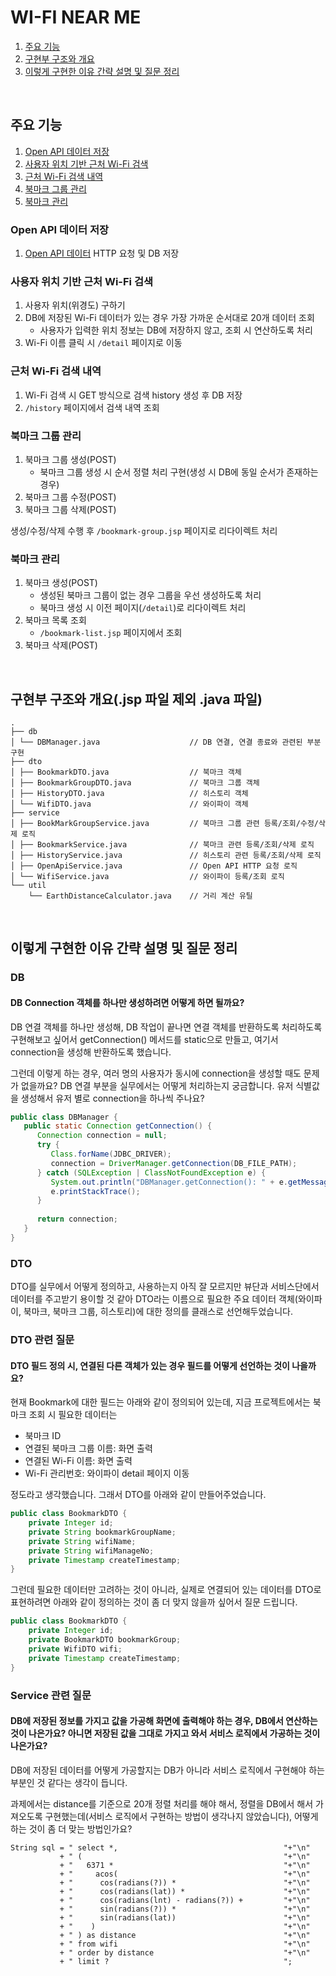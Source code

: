 # WI-FI NEAR ME

1. [주요 기능](#주요-기능)
2. [구현부 구조와 개요](#구현부-구조와-개요)
3. [이렇게 구현한 이유 간략 설명 및 질문 정리](#이렇게-구현한-이유-간략-설명-및-질문-정리)

<br />

## 주요 기능

1. [Open API 데이터 저장](#open-api-데이터-저장)
2. [사용자 위치 기반 근처 Wi-Fi 검색](#사용자-위치-기반-근처-wi-fi-검색)
3. [근처 Wi-Fi 검색 내역](#근처-wi-fi-검색-내역)
4. [북마크 그룹 관리](#북마크-그룹-관리)
5. [북마크 관리](#북마크-관리)

### Open API 데이터 저장
1. [Open API 데이터](https://data.seoul.go.kr/dataList/OA-20883/S/1/datasetView.do) HTTP 요청 및 DB 저장

### 사용자 위치 기반 근처 Wi-Fi 검색
1. 사용자 위치(위경도) 구하기
2. DB에 저장된 Wi-Fi 데이터가 있는 경우 가장 가까운 순서대로 20개 데이터 조회
   - 사용자가 입력한 위치 정보는 DB에 저장하지 않고, 조회 시 연산하도록 처리
3. Wi-Fi 이름 클릭 시 `/detail` 페이지로 이동

### 근처 Wi-Fi 검색 내역
1. Wi-Fi 검색 시 GET 방식으로 검색 history 생성 후 DB 저장
2. `/history` 페이지에서 검색 내역 조회

### 북마크 그룹 관리
1. 북마크 그룹 생성(POST)
   - 북마크 그룹 생성 시 순서 정렬 처리 구현(생성 시 DB에 동일 순서가 존재하는 경우)
2. 북마크 그룹 수정(POST)
3. 북마크 그룹 삭제(POST)

생성/수정/삭제 수행 후 `/bookmark-group.jsp` 페이지로 리다이렉트 처리

### 북마크 관리
1. 북마크 생성(POST)
   - 생성된 북마크 그룹이 없는 경우 그룹을 우선 생성하도록 처리
   - 북마크 생성 시 이전 페이지(`/detail`)로 리다이렉트 처리
2. 북마크 목록 조회
   - `/bookmark-list.jsp` 페이지에서 조회
3. 북마크 삭제(POST)

<br />

## 구현부 구조와 개요(.jsp 파일 제외 .java 파일)

```text
.
├── db
│ └── DBManager.java                    // DB 연결, 연결 종료와 관련된 부분 구현
├── dto
│ ├── BookmarkDTO.java                  // 북마크 객체
│ ├── BookmarkGroupDTO.java             // 북마크 그룹 객체
│ ├── HistoryDTO.java                   // 히스토리 객체
│ └── WifiDTO.java                      // 와이파이 객체
├── service
│ ├── BookMarkGroupService.java         // 북마크 그룹 관련 등록/조회/수정/삭제 로직
│ ├── BookmarkService.java              // 북마크 관련 등록/조회/삭제 로직
│ ├── HistoryService.java               // 히스토리 관련 등록/조회/삭제 로직
│ ├── OpenApiService.java               // Open API HTTP 요청 로직
│ └── WifiService.java                  // 와이파이 등록/조회 로직
└── util
    └── EarthDistanceCalculator.java    // 거리 계산 유틸
```

<br />

## 이렇게 구현한 이유 간략 설명 및 질문 정리

### DB
#### DB Connection 객체를 하나만 생성하려면 어떻게 하면 될까요?

DB 연결 객체를 하나만 생성해, DB 작업이 끝나면 연결 객체를 반환하도록 처리하도록 구현해보고 싶어서 getConnection() 메서드를 static으로 만들고, 여기서 connection을 생성해 반환하도록 했습니다.

그런데 이렇게 하는 경우, 여러 명의 사용자가 동시에 connection을 생성할 때도 문제가 없을까요? DB 연결 부분을 실무에서는 어떻게 처리하는지 궁금합니다. 유저 식별값을 생성해서 유저 별로 connection을 하나씩 주나요?

```java
public class DBManager {
   public static Connection getConnection() {
      Connection connection = null;
      try {
         Class.forName(JDBC_DRIVER);
         connection = DriverManager.getConnection(DB_FILE_PATH);
      } catch (SQLException | ClassNotFoundException e) {
         System.out.println("DBManager.getConnection(): " + e.getMessage());
         e.printStackTrace();
      }
      
      return connection;
   }
}
```

### DTO
DTO를 실무에서 어떻게 정의하고, 사용하는지 아직 잘 모르지만 뷰단과 서비스단에서 데이터를 주고받기 용이할 것 같아 DTO라는 이름으로 필요한 주요 데이터 객체(와이파이, 북마크, 북마크 그룹, 히스토리)에 대한 정의를 클래스로 선언해두었습니다.

### DTO 관련 질문

#### DTO 필드 정의 시, 연결된 다른 객체가 있는 경우 필드를 어떻게 선언하는 것이 나을까요?

현재 Bookmark에 대한 필드는 아래와 같이 정의되어 있는데, 지금 프로젝트에서는 북마크 조회 시 필요한 데이터는

- 북마크 ID
- 연결된 북마크 그룹 이름: 화면 출력
- 연결된 Wi-Fi 이름: 화면 출력
- Wi-Fi 관리번호: 와이파이 detail 페이지 이동

정도라고 생각했습니다. 그래서 DTO를 아래와 같이 만들어주었습니다.

```java
public class BookmarkDTO { 
    private Integer id;
    private String bookmarkGroupName;
    private String wifiName;
    private String wifiManageNo;
    private Timestamp createTimestamp;
}
```

그런데 필요한 데이터만 고려하는 것이 아니라, 실제로 연결되어 있는 데이터를 DTO로 표현하려면 아래와 같이 정의하는 것이 좀 더 맞지 않을까 싶어서 질문 드립니다. 

```java
public class BookmarkDTO { 
    private Integer id;
    private BookmarkDTO bookmarkGroup;
    private WifiDTO wifi;
    private Timestamp createTimestamp;
}
```

### Service 관련 질문

#### DB에 저장된 정보를 가지고 값을 가공해 화면에 출력해야 하는 경우, DB에서 연산하는 것이 나은가요? 아니면 저장된 값을 그대로 가지고 와서 서비스 로직에서 가공하는 것이 나은가요?

DB에 저장된 데이터를 어떻게 가공할지는 DB가 아니라 서비스 로직에서 구현해야 하는 부분인 것 같다는 생각이 듭니다.

과제에서는 distance를 기준으로 20개 정렬 처리를 해야 해서, 정렬을 DB에서 해서 가져오도록 구현했는데(서비스 로직에서 구현하는 방법이 생각나지 않았습니다), 어떻게 하는 것이 좀 더 맞는 방법인가요?

```text
String sql = " select *,                                     "+"\n"
           + " (                                             "+"\n"
           + "   6371 *                                      "+"\n"
           + "     acos(                                     "+"\n"
           + "      cos(radians(?)) *                        "+"\n"
           + "      cos(radians(lat)) *                      "+"\n"
           + "      cos(radians(lnt) - radians(?)) +         "+"\n"
           + "      sin(radians(?)) *                        "+"\n"
           + "      sin(radians(lat))                        "+"\n"
           + "    )                                          "+"\n"
           + " ) as distance                                 "+"\n"
           + " from wifi                                     "+"\n"
           + " order by distance                             "+"\n"
           + " limit ?                                       ";
```